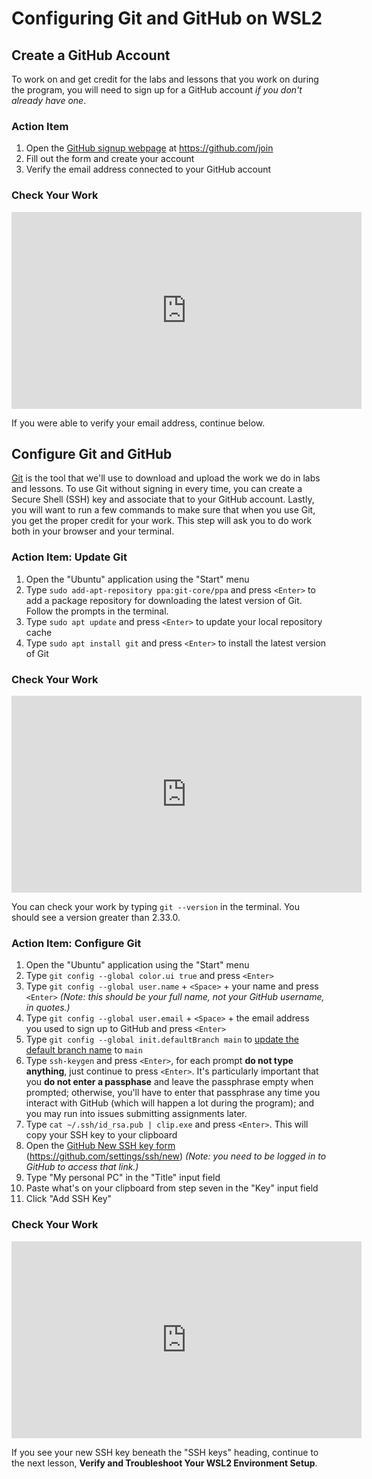 # Configuring Git and GitHub on WSL2

## Create a GitHub Account

To work on and get credit for the labs and lessons that you work on during the
program, you will need to sign up for a GitHub account _if you don't already
have one_.

### Action Item

1. Open the [GitHub signup webpage][] at https://github.com/join
2. Fill out the form and create your account
3. Verify the email address connected to your GitHub account

[github signup webpage]: https://github.com/join

### Check Your Work

<iframe width="560" height="315" src="https://www.youtube.com/embed/f2yf1RJUAp4" frameborder="0" allow="accelerometer; autoplay; clipboard-write; encrypted-media; gyroscope; picture-in-picture" allowfullscreen></iframe>

If you were able to verify your email address, continue below.

## Configure Git and GitHub

[Git][git] is the tool that we'll use to download and upload the work we do in
labs and lessons. To use Git without signing in every time, you can create a
Secure Shell (SSH) key and associate that to your GitHub account. Lastly, you
will want to run a few commands to make sure that when you use Git, you get the
proper credit for your work. This step will ask you to do work both in your
browser and your terminal.

[git]: https://git-scm.com/download/linux

### Action Item: Update Git

1. Open the "Ubuntu" application using the "Start" menu
2. Type `sudo add-apt-repository ppa:git-core/ppa` and press `<Enter>` to add a
   package repository for downloading the latest version of Git. Follow the
   prompts in the terminal.
3. Type `sudo apt update` and press `<Enter>` to update your local repository cache
4. Type `sudo apt install git` and press `<Enter>` to install the latest version
   of Git

### Check Your Work

<iframe width="560" height="315" src="https://www.youtube.com/embed/hgAurDMhKAc" frameborder="0" allow="accelerometer; autoplay; clipboard-write; encrypted-media; gyroscope; picture-in-picture" allowfullscreen></iframe>

You can check your work by typing `git --version` in the terminal. You should
see a version greater than 2.33.0.

### Action Item: Configure Git

1. Open the "Ubuntu" application using the "Start" menu
2. Type `git config --global color.ui true` and press `<Enter>`
3. Type `git config --global user.name` + `<Space>` + your name and press
   `<Enter>` _(Note: this should be your full name, not your GitHub username, in
   quotes.)_
4. Type `git config --global user.email` + `<Space>` + the email address you
   used to sign up to GitHub and press `<Enter>`
5. Type `git config --global init.defaultBranch main` to
   [update the default branch name][] to `main`
6. Type `ssh-keygen` and press `<Enter>`, for each prompt **do not type
   anything**, just continue to press `<Enter>`. It's particularly important
   that you **do not enter a passphase** and leave the passphrase empty when
   prompted; otherwise, you'll have to enter that passphrase any time you
   interact with GitHub (which will happen a lot during the program); and you
   may run into issues submitting assignments later.
7. Type `cat ~/.ssh/id_rsa.pub | clip.exe` and press `<Enter>`. This will copy
   your SSH key to your clipboard
8. Open the [GitHub New SSH key form][ssh form]
   (https://github.com/settings/ssh/new) _(Note: you need to be logged in to
   GitHub to access that link.)_
9. Type "My personal PC" in the "Title" input field
10. Paste what's on your clipboard from step seven in the "Key" input field
11. Click "Add SSH Key"

[ssh form]: https://github.com/settings/ssh/new
[update the default branch name]: https://github.com/github/renaming

### Check Your Work

<iframe width="560" height="315" src="https://www.youtube.com/embed/bRCOqNaYnKQ" frameborder="0" allow="accelerometer; autoplay; clipboard-write; encrypted-media; gyroscope; picture-in-picture" allowfullscreen></iframe>

If you see your new SSH key beneath the "SSH keys" heading, continue to the next
lesson, **Verify and Troubleshoot Your WSL2 Environment Setup**.
